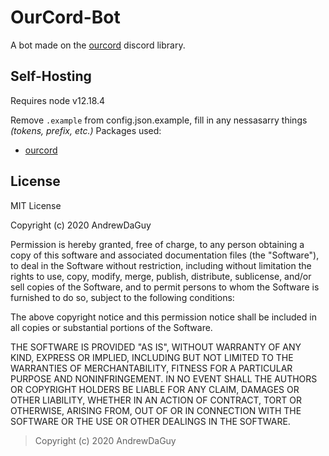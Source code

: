 # OurCord-Bot

A bot made on the [ourcord](https://github.com/ourcord/ourcord) discord library.

## Self-Hosting

Requires node v12.18.4

Remove `.example` from config.json.example, fill in any nessasarry things _(tokens, prefix, etc.)_
Packages used:

- [ourcord](https://github.com/ourcord/ourcord)

## License

MIT License

Copyright (c) 2020 AndrewDaGuy

Permission is hereby granted, free of charge, to any person obtaining a copy
of this software and associated documentation files (the "Software"), to deal
in the Software without restriction, including without limitation the rights
to use, copy, modify, merge, publish, distribute, sublicense, and/or sell
copies of the Software, and to permit persons to whom the Software is
furnished to do so, subject to the following conditions:

The above copyright notice and this permission notice shall be included in all
copies or substantial portions of the Software.

THE SOFTWARE IS PROVIDED "AS IS", WITHOUT WARRANTY OF ANY KIND, EXPRESS OR
IMPLIED, INCLUDING BUT NOT LIMITED TO THE WARRANTIES OF MERCHANTABILITY,
FITNESS FOR A PARTICULAR PURPOSE AND NONINFRINGEMENT. IN NO EVENT SHALL THE
AUTHORS OR COPYRIGHT HOLDERS BE LIABLE FOR ANY CLAIM, DAMAGES OR OTHER
LIABILITY, WHETHER IN AN ACTION OF CONTRACT, TORT OR OTHERWISE, ARISING FROM,
OUT OF OR IN CONNECTION WITH THE SOFTWARE OR THE USE OR OTHER DEALINGS IN THE
SOFTWARE.

> Copyright (c) 2020 AndrewDaGuy
